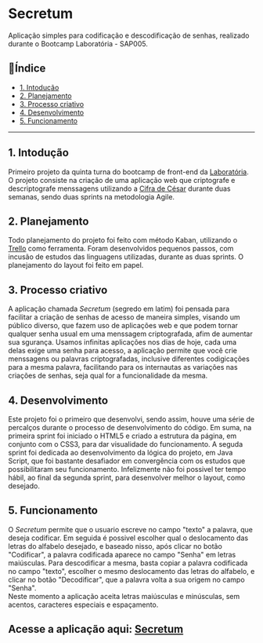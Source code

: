 # Secretum

Aplicação simples para codificação e descodificação de senhas, realizado durante o Bootcamp Laboratória - SAP005. 

## :small_blue_diamond:Índice

* [1. Intodução](#1-intodução)
* [2. Planejamento](#2-planejamento)
* [3. Processo criativo](#3-processo-criativo)
* [4. Desenvolvimento](#4-desenvolvimento)
* [5. Funcionamento](#5-funcionamento)


***

## 1. Intodução

Primeiro projeto da quinta turna do bootcamp de front-end da [Laboratória](https://github.com/Laboratoria).
O projeto consiste na criação de uma aplicação web que criptografe e descriptografe menssagens utilizando a [Cifra de César](https://pt.wikipedia.org/wiki/Cifra_de_C%C3%A9sar) durante duas semanas, sendo duas sprints na metodologia Agile.


## 2. Planejamento
Todo planejamento do projeto foi feito com método Kaban, utilizando o [Trello](https://trello.com/) como ferramenta. Foram desenvolvidos pequenos passos, com incusão de estudos das linguagens utilizadas, durante as duas sprints. O planejamento do layout foi feito em papel.


## 3. Processo criativo
A aplicação chamada *Secretum* (segredo em latim) foi pensada para facilitar a criação de senhas de acesso de maneira simples, visando um público diverso, que fazem uso de aplicações web e que podem tornar qualquer senha usual em uma menssagem criptografada, afim de aumentar sua sgurança.
Usamos infinitas aplicações nos dias de hoje, cada uma delas exige uma senha para acesso, a aplicação permite que você crie menssagens ou palavras criptografadas, inclusive diferentes codigicações para a mesma palavra, facilitando para os internautas as variações nas criações de senhas, seja qual for a funcionalidade da mesma.


## 4. Desenvolvimento
Este projeto foi o primeiro que desenvolvi, sendo assim, houve uma série de percalços durante o processo de desenvolvimento do código. Em suma, na primeira sprint foi iniciado o HTML5  e criado a estrutura da página, em conjunto com o CSS3, para dar visualidade do funcionamento. A seguda sprint foi dedicada ao desenvolvimento da lógica do projeto, em Java Script, que foi bastante desafiador em convergência com os estudos que possibilitaram seu funcionamento. Infelizmente não foi possivel ter tempo hábil, ao final da segunda sprint, para desenvolver melhor o layout, como desejado. 


## 5. Funcionamento
O *Secretum* permite que o usuario escreve no campo "texto" a palavra, que deseja codificar. Em seguida é possivel escolher qual o deslocamento das letras do alfabelo desejado, e baseado nisso, após clicar no botão "Codificar", a palavra codificada aparece no campo "Senha" em letras maiúsculas. Para descodificar a mesma, basta copiar a palavra codificada no campo "texto", escolher o mesmo deslocamento das letras do alfabelo, e clicar no botão "Decodificar", que a palavra volta a sua origem no campo "Senha".  
Neste momento a aplicação aceita letras maiúsculas e minúsculas, sem acentos, caracteres especiais e espaçamento.


## Acesse a aplicação aqui: [Secretum](https://juliaterin.github.io/Secretum-SAP005-cipher/)
